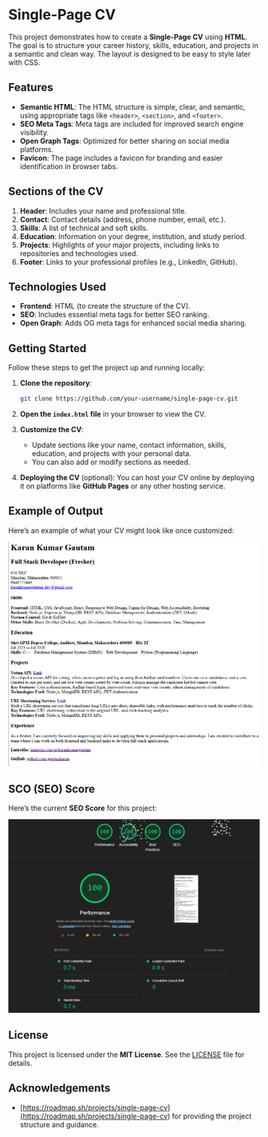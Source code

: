 # Single-Page CV

This project demonstrates how to create a **Single-Page CV** using **HTML**. The goal is to structure your career history, skills, education, and projects in a semantic and clean way. The layout is designed to be easy to style later with CSS.

## Features

- **Semantic HTML**: The HTML structure is simple, clear, and semantic, using appropriate tags like `<header>`, `<section>`, and `<footer>`.
- **SEO Meta Tags**: Meta tags are included for improved search engine visibility.
- **Open Graph Tags**: Optimized for better sharing on social media platforms.
- **Favicon**: The page includes a favicon for branding and easier identification in browser tabs.

## Sections of the CV

1. **Header**: Includes your name and professional title.
2. **Contact**: Contact details (address, phone number, email, etc.).
3. **Skills**: A list of technical and soft skills.
4. **Education**: Information on your degree, institution, and study period.
5. **Projects**: Highlights of your major projects, including links to repositories and technologies used.
6. **Footer**: Links to your professional profiles (e.g., LinkedIn, GitHub).

## Technologies Used

- **Frontend**: HTML (to create the structure of the CV).
- **SEO**: Includes essential meta tags for better SEO ranking.
- **Open Graph**: Adds OG meta tags for enhanced social media sharing.

## Getting Started

Follow these steps to get the project up and running locally:

1. **Clone the repository**:

   ```bash
   git clone https://github.com/your-username/single-page-cv.git
   ```

2. **Open the `index.html` file** in your browser to view the CV.

3. **Customize the CV**:

   - Update sections like your name, contact information, skills, education, and projects with your personal data.
   - You can also add or modify sections as needed.

4. **Deploying the CV** (optional):
   You can host your CV online by deploying it on platforms like **GitHub Pages** or any other hosting service.

## Example of Output

Here’s an example of what your CV might look like once customized:

![Single-Page CV Example](./assits/screenshot.png)

## SCO (SEO) Score

Here’s the current **SEO Score** for this project:

![SEO Score](./assits/seo-score.png)

## License

This project is licensed under the **MIT License**. See the [LICENSE](LICENSE) file for details.

## Acknowledgements

- [https://roadmap.sh/projects/single-page-cv](https://roadmap.sh/projects/single-page-cv) for providing the project structure and guidance.
